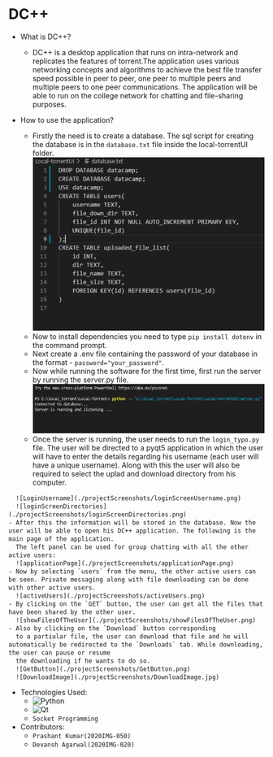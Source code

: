 # DC++
  - What is DC++?
    - DC++ is a desktop application that runs on intra-network and replicates the features of torrent.The application uses various networking concepts and
      algorithms to achieve the best file transfer speed possible in peer to peer, one peer to multiple peers and multiple peers to one peer communications.
      The application will be able to run on the college network for chatting and file-sharing purposes. 
  
  - How to use the application?
    - Firstly the need is to create a database. The sql script for creating the database is in the `database.txt` file inside the local-torrentUI folder.   
      ![DatabaseFile](./projectScreenshots/databaseFile.png)
    - Now to install dependencies you need to type `pip install dotenv` in the command prompt.
    - Next create a .env file containing the password of your database in the format - `password="your_password"`.
    - Now while running the software for the first time, first run the server by running the server.py file.  
      ![Server.py](./projectScreenshots/serverRunning.png)
    - Once the server is running, the user needs to run the `login_typo.py` file. The user will be directed to a pyqt5 application in which the user will have to enter the
      details regarding his username (each user will have a unique username). Along with this the user will also be required to select the uplad and download directory from his 
      computer.  
<!--       ![LoginScreen](./projectScreenshots/loginScreen.png) -->
      ![LoginUsername](./projectScreenshots/loginScreenUsername.png)
      ![loginScreenDirectories](./projectScreenshots/loginScreenDirectories.png)
    - After this the information will be stored in the database. Now the user will be able to open his DC++ application. The following is the main page of the application.
      The left panel can be used for group chatting with all the other active users:    
      ![applicationPage](./projectScreenshots/applicationPage.png)
    - Now by selecting `users` from the menu, the other active users can be seen. Private messaging along with file downloading can be done with other active users.    
      ![activeUsers](./projectScreenshots/activeUsers.png)
    - By clicking on the `GET` button, the user can get all the files that have been shared by the other user.  
      ![showFilesOfTheUser](./projectScreenshots/showFilesOfTheUser.png)
    - Also by clicking on the `Download` button corresponding 
      to a partiular file, the user can download that file and he will automatically be redirected to the `Downloads` tab. While downloading, the user can pause or resume 
      the downloading if he wants to do so.  
      ![GetButton](./projectScreenshots/GetButton.png)
      ![DownloadImage](./projectScreenshots/DownloadImage.jpg)
  - Technologies Used:
    - ![Python](https://img.shields.io/badge/python-3670A0?style=for-the-badge&logo=python&logoColor=ffdd54)
    - ![Qt](https://img.shields.io/badge/Qt-%23217346.svg?style=for-the-badge&logo=Qt&logoColor=white)
    - `Socket Programming`
  - Contributors:
    - `Prashant Kumar(2020IMG-050)`
    - `Devansh Agarwal(2020IMG-020)`
